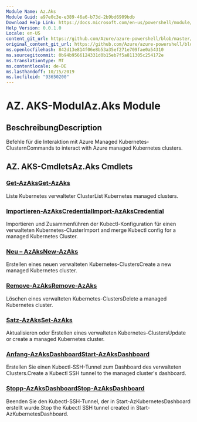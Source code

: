 ```yaml
---
Module Name: Az.Aks
Module Guid: a97e0c3e-e389-46a6-b73d-2b9bd6909bdb
Download Help Link: https://docs.microsoft.com/en-us/powershell/module/az.aks
Help Version: 0.0.1.0
Locale: en-US
content_git_url: https://github.com/Azure/azure-powershell/blob/master/src/Aks/Aks/help/Az.Aks.md
original_content_git_url: https://github.com/Azure/azure-powershell/blob/master/src/Aks/Aks/help/Az.Aks.md
ms.openlocfilehash: 842d13e814f06e8b53a35ef271e709fae0a54310
ms.sourcegitcommit: 0b94b9566124331d0b15eb7f5a811305c254172e
ms.translationtype: MT
ms.contentlocale: de-DE
ms.lasthandoff: 10/15/2019
ms.locfileid: "93650200"
---
```

# <span data-ttu-id="e3af8-101">AZ. AKS-Modul</span><span class="sxs-lookup"><span data-stu-id="e3af8-101">Az.Aks Module</span></span>
## <span data-ttu-id="e3af8-102">Beschreibung</span><span class="sxs-lookup"><span data-stu-id="e3af8-102">Description</span></span>
<span data-ttu-id="e3af8-103">Befehle für die Interaktion mit Azure Managed Kubernetes-Clustern</span><span class="sxs-lookup"><span data-stu-id="e3af8-103">Commands to interact with Azure managed Kubernetes clusters.</span></span>

## <span data-ttu-id="e3af8-104">AZ. AKS-Cmdlets</span><span class="sxs-lookup"><span data-stu-id="e3af8-104">Az.Aks Cmdlets</span></span>
### [<span data-ttu-id="e3af8-105">Get-AzAks</span><span class="sxs-lookup"><span data-stu-id="e3af8-105">Get-AzAks</span></span>](Get-AzAks.md)
<span data-ttu-id="e3af8-106">Liste Kubernetes verwalteter Cluster</span><span class="sxs-lookup"><span data-stu-id="e3af8-106">List Kubernetes managed clusters.</span></span>

### [<span data-ttu-id="e3af8-107">Importieren-AzAksCredential</span><span class="sxs-lookup"><span data-stu-id="e3af8-107">Import-AzAksCredential</span></span>](Import-AzAksCredential.md)
<span data-ttu-id="e3af8-108">Importieren und Zusammenführen der Kubectl-Konfiguration für einen verwalteten Kubernetes-Cluster</span><span class="sxs-lookup"><span data-stu-id="e3af8-108">Import and merge Kubectl config for a managed Kubernetes Cluster.</span></span>

### [<span data-ttu-id="e3af8-109">Neu – AzAks</span><span class="sxs-lookup"><span data-stu-id="e3af8-109">New-AzAks</span></span>](New-AzAks.md)
<span data-ttu-id="e3af8-110">Erstellen eines neuen verwalteten Kubernetes-Clusters</span><span class="sxs-lookup"><span data-stu-id="e3af8-110">Create a new managed Kubernetes cluster.</span></span>

### [<span data-ttu-id="e3af8-111">Remove-AzAks</span><span class="sxs-lookup"><span data-stu-id="e3af8-111">Remove-AzAks</span></span>](Remove-AzAks.md)
<span data-ttu-id="e3af8-112">Löschen eines verwalteten Kubernetes-Clusters</span><span class="sxs-lookup"><span data-stu-id="e3af8-112">Delete a managed Kubernetes cluster.</span></span>

### [<span data-ttu-id="e3af8-113">Satz-AzAks</span><span class="sxs-lookup"><span data-stu-id="e3af8-113">Set-AzAks</span></span>](Set-AzAks.md)
<span data-ttu-id="e3af8-114">Aktualisieren oder Erstellen eines verwalteten Kubernetes-Clusters</span><span class="sxs-lookup"><span data-stu-id="e3af8-114">Update or create a managed Kubernetes cluster.</span></span>

### [<span data-ttu-id="e3af8-115">Anfang-AzAksDashboard</span><span class="sxs-lookup"><span data-stu-id="e3af8-115">Start-AzAksDashboard</span></span>](Start-AzAksDashboard.md)
<span data-ttu-id="e3af8-116">Erstellen Sie einen Kubectl-SSH-Tunnel zum Dashboard des verwalteten Clusters.</span><span class="sxs-lookup"><span data-stu-id="e3af8-116">Create a Kubectl SSH tunnel to the managed cluster's dashboard.</span></span>

### [<span data-ttu-id="e3af8-117">Stopp-AzAksDashboard</span><span class="sxs-lookup"><span data-stu-id="e3af8-117">Stop-AzAksDashboard</span></span>](Stop-AzAksDashboard.md)
<span data-ttu-id="e3af8-118">Beenden Sie den Kubectl-SSH-Tunnel, der in Start-AzKubernetesDashboard erstellt wurde.</span><span class="sxs-lookup"><span data-stu-id="e3af8-118">Stop the Kubectl SSH tunnel created in Start-AzKubernetesDashboard.</span></span>

